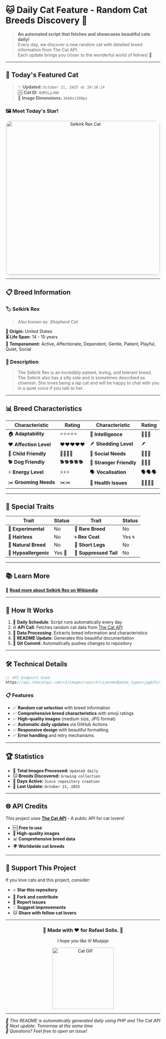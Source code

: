 # 🐱 Daily Cat Feature - Random Cat Breeds Discovery 🎯

> **An automated script that fetches and showcases beautiful cats daily!**  
> Every day, we discover a new random cat with detailed breed information from The Cat API.  
> Each update brings you closer to the wonderful world of felines! 🐾

---

## 🌟 Today's Featured Cat
> ✨ **Updated:** `October 21, 2025 at 20:16:14`  
> 🆔 **Cat ID:** `0dR5LpzNO`  
> 📐 **Image Dimensions:** `1040x1300px`

### 🖼️ Meet Today's Star!

<div align="center">
  <img src="https://cdn2.thecatapi.com/images/0dR5LpzNO.jpg" alt="Selkirk Rex Cat" width="500" style="border-radius: 15px; box-shadow: 0 4px 8px rgba(0,0,0,0.1);">
</div>

---

## 📋 Breed Information

### 🏷️ **Selkirk Rex**
> *Also known as: Shepherd Cat*

**📍 Origin:** United States  
**⏳ Life Span:** 14 - 15 years  
**🧬 Temperament:** Active, Affectionate, Dependent, Gentle, Patient, Playful, Quiet, Social  

### 📖 Description
> The Selkirk Rex is an incredibly patient, loving, and tolerant breed. The Selkirk also has a silly side and is sometimes described as clownish. She loves being a lap cat and will be happy to chat with you in a quiet voice if you talk to her. 

---

## 📊 Breed Characteristics

| Characteristic | Rating | Characteristic | Rating |
|---|---|---|---|
| 🏠 **Adaptability** | ⭐⭐⭐⭐⭐ | 🧠 **Intelligence** | 🧠🧠🧠 |
| ❤️ **Affection Level** | ❤️❤️❤️❤️❤️ | 🪶 **Shedding Level** | 🪶 |
| 👶 **Child Friendly** | 👶👶👶👶 | 👥 **Social Needs** | 👥👥👥 |
| 🐕 **Dog Friendly** | 🐕🐕🐕🐕🐕 | 🤝 **Stranger Friendly** | 🤝🤝🤝 |
| ⚡ **Energy Level** | ⚡⚡⚡ | 🗣️ **Vocalisation** | 🗣️🗣️🗣️ |
| ✂️ **Grooming Needs** | ✂️✂️ | 🏥 **Health Issues** | 🏥🏥🏥🏥 |

---

## 🧬 Special Traits

| Trait | Status | Trait | Status |
|---|---|---|---|
| 🧪 **Experimental** | No | 💎 **Rare Breed** | No |
| 🦲 **Hairless** | No | 🌀 **Rex Coat** | Yes 🌀 |
| 🌿 **Natural Breed** | No | 🦵 **Short Legs** | No |
| 🌿 **Hypoallergenic** | Yes 🌿 | 🐾 **Suppressed Tail** | No |

---
## 📚 Learn More
🔗 **[Read more about Selkirk Rex on Wikipedia](https://en.wikipedia.org/wiki/Selkirk_Rex)**

---
## 🚀 How It Works

1. 📅 **Daily Schedule**: Script runs automatically every day
2. 🌐 **API Call**: Fetches random cat data from [The Cat API](https://thecatapi.com/)
3. 🔄 **Data Processing**: Extracts breed information and characteristics  
4. 📝 **README Update**: Generates this beautiful documentation
5. 🔄 **Git Commit**: Automatically pushes changes to repository

---

## 🛠️ Technical Details

```php
// API Endpoint Used
https://api.thecatapi.com/v1/images/search?size=med&mime_types=jpg&format=json&has_breeds=true&order=RANDOM&page=0&limit=1
```

### 📋 Features
- ✅ **Random cat selection** with breed information
- ✅ **Comprehensive breed characteristics** with emoji ratings
- ✅ **High-quality images** (medium size, JPG format)
- ✅ **Automatic daily updates** via GitHub Actions
- ✅ **Responsive design** with beautiful formatting
- ✅ **Error handling** and retry mechanisms

---

## 🏆 Statistics

- 📸 **Total Images Processed:** `Updated daily`
- 🐱 **Breeds Discovered:** `Growing collection`  
- 📅 **Days Active:** `Since repository creation`
- 🔄 **Last Update:** `October 21, 2025`

---

## 🌐 API Credits

This project uses **[The Cat API](https://thecatapi.com/)** - A public API for cat lovers!  
- 🆓 **Free to use**
- 📸 **High-quality images**
- 📊 **Comprehensive breed data**
- 🌍 **Worldwide cat breeds**

---

## 💝 Support This Project

If you love cats and this project, consider:

- ⭐ **Star this repository**
- 🍴 **Fork and contribute**
- 🐛 **Report issues**
- 💡 **Suggest improvements**
- 🐱 **Share with fellow cat lovers**

---

<div align="center">
  <h3>🐾 Made with ❤️ for Rafael Solis. 🐾</h3>
  <p><em>I hope you like it! Muejeje</em></p>
  
  <img src="https://media.giphy.com/media/JIX9t2j0ZTN9S/giphy.gif" width="200" alt="Cat GIF">
</div>

---

*📝 This README is automatically generated daily using PHP and The Cat API*  
*🔄 Next update: Tomorrow at the same time*  
*📧 Questions? Feel free to open an issue!*

<!-- Generated automatically on 2025-10-21 20:16:14 UTC | Image ID: 0dR5LpzNO -->